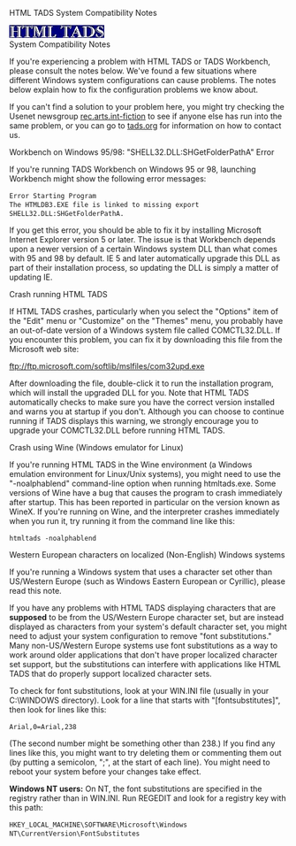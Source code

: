 HTML TADS System Compatibility Notes

  
  
  

![](htmltads.jpg) <span class="title">  
System Compatibility Notes</span>

  
  
  

If you're experiencing a problem with HTML TADS or TADS Workbench,
please consult the notes below. We've found a few situations where
different Windows system configurations can cause problems. The notes
below explain how to fix the configuration problems we know about.

If you can't find a solution to your problem here, you might try
checking the Usenet newsgroup
[rec.arts.int-fiction](news:rec.arts.int-fiction) to see if anyone else
has run into the same problem, or you can go to
[tads.org](http://www.tads.org) for information on how to contact us.  
  
  

<div class="bar1">

<div class="heading">

Workbench on Windows 95/98: "SHELL32.DLL:SHGetFolderPathA" Error

</div>

<div class="content">

If you're running TADS Workbench on Windows 95 or 98, launching
Workbench might show the following error messages:

<div class="indented">

    Error Starting Program
    The HTMLDB3.EXE file is linked to missing export SHELL32.DLL:SHGetFolderPathA.

</div>

If you get this error, you should be able to fix it by installing
Microsoft Internet Explorer version 5 or later. The issue is that
Workbench depends upon a newer version of a certain Windows system DLL
than what comes with 95 and 98 by default. IE 5 and later automatically
upgrade this DLL as part of their installation process, so updating the
DLL is simply a matter of updating IE.

</div>

</div>

<div class="bar2">

<div class="heading">

Crash running HTML TADS

</div>

<div class="content">

If HTML TADS crashes, particularly when you select the "Options" item of
the "Edit" menu or "Customize" on the "Themes" menu, you probably have
an out-of-date version of a Windows system file called COMCTL32.DLL. If
you encounter this problem, you can fix it by downloading this file from
the Microsoft web site:

<div class="indented">

<ftp://ftp.microsoft.com/softlib/mslfiles/com32upd.exe>

</div>

After downloading the file, double-click it to run the installation
program, which will install the upgraded DLL for you. Note that HTML
TADS automatically checks to make sure you have the correct version
installed and warns you at startup if you don't. Although you can choose
to continue running if TADS displays this warning, we strongly encourage
you to upgrade your COMCTL32.DLL before running HTML TADS.

</div>

</div>

<div class="bar1">

<div class="heading">

Crash using Wine (Windows emulator for Linux)

</div>

<div class="content">

If you're running HTML TADS in the Wine environment (a Windows emulation
environment for Linux/Unix systems), you might need to use the
"-noalphablend" command-line option when running htmltads.exe. Some
versions of Wine have a bug that causes the program to crash immediately
after startup. This has been reported in particular on the version known
as WineX. If you're running on Wine, and the interpreter crashes
immediately when you run it, try running it from the command line like
this:

<div class="indented">

    htmltads -noalphablend

</div>

</div>

</div>

<div class="bar2">

<div class="heading">

Western European characters on localized (Non-English) Windows systems

</div>

<div class="content">

If you're running a Windows system that uses a character set other than
US/Western Europe (such as Windows Eastern European or Cyrillic), please
read this note.

If you have any problems with HTML TADS displaying characters that are
**supposed** to be from the US/Western Europe character set, but are
instead displayed as characters from your system's default character
set, you might need to adjust your system configuration to remove "font
substitutions." Many non-US/Western Europe systems use font
substitutions as a way to work around older applications that don't have
proper localized character set support, but the substitutions can
interfere with applications like HTML TADS that do properly support
localized character sets.

To check for font substitutions, look at your WIN.INI file (usually in
your C:\WINDOWS directory). Look for a line that starts with
"\[fontsubstitutes\]", then look for lines like this:

<div class="indented">

    Arial,0=Arial,238

</div>

(The second number might be something other than 238.) If you find any
lines like this, you might want to try deleting them or commenting them
out (by putting a semicolon, ";", at the start of each line). You might
need to reboot your system before your changes take effect.

**Windows NT users:** On NT, the font substitutions are specified in the
registry rather than in WIN.INI. Run REGEDIT and look for a registry key
with this path:

<div class="indented">

    HKEY_LOCAL_MACHINE\SOFTWARE\Microsoft\Windows NT\CurrentVersion\FontSubstitutes

</div>

</div>

</div>
